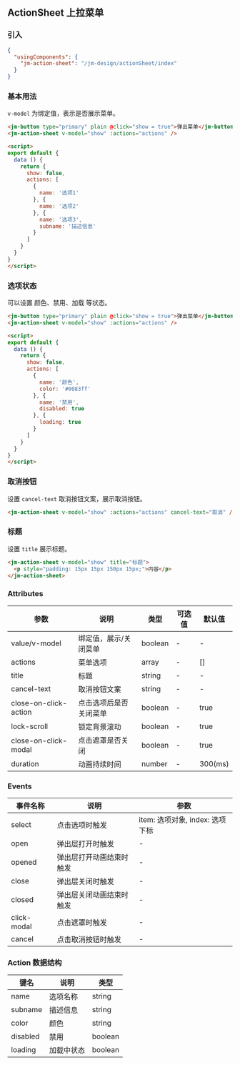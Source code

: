 ## ActionSheet 上拉菜单

### 引入

```json
{
  "usingComponents": {
    "jm-action-sheet": "/jm-design/actionSheet/index"
  }
}
```

### 基本用法

`v-model` 为绑定值，表示是否展示菜单。

```html
<jm-button type="primary" plain @click="show = true">弹出菜单</jm-button>
<jm-action-sheet v-model="show" :actions="actions" />

<script>
export default {
  data () {
    return {
      show: false,
      actions: [
        {
          name: '选项1'
        }, {
          name: '选项2'
        }, {
          name: '选项3',
          subname: '描述信息'
        }
      ]
    }
  }
}
</script>
```

### 选项状态

可以设置 颜色、禁用、加载 等状态。

```html
<jm-button type="primary" plain @click="show = true">弹出菜单</jm-button>
<jm-action-sheet v-model="show" :actions="actions" />

<script>
export default {
  data () {
    return {
      show: false,
      actions: [
        {
          name: '颜色',
          color: '#0083ff'
        }, {
          name: '禁用',
          disabled: true
        }, {
          loading: true
        }
      ]
    }
  }
}
</script>
```

### 取消按钮

设置 `cancel-text` 取消按钮文案，展示取消按钮。

```html
<jm-action-sheet v-model="show" :actions="actions" cancel-text="取消" />
```

### 标题

设置 `title` 展示标题。

```html
<jm-action-sheet v-model="show" title="标题">
  <p style="padding: 15px 15px 150px 15px;">内容</p>
</jm-action-sheet>
```

### Attributes

| 参数      | 说明                                 | 类型      | 可选值       | 默认值   |
|---------- |------------------------------------ |---------- |------------- |-------- |
| value/v-model | 绑定值，展示/关闭菜单 | boolean | - | - |
| actions | 菜单选项 | array | - | [] |
| title | 标题 | string | - | - |
| cancel-text | 取消按钮文案 | string | - | - |
| close-on-click-action | 点击选项后是否关闭菜单 | boolean | - | true |
| lock-scroll | 锁定背景滚动 | boolean | - | true |
| close-on-click-modal | 点击遮罩是否关闭 | boolean | - | true | 
| duration | 动画持续时间 | number | - | 300(ms) |

### Events

| 事件名称      | 说明                                 | 参数     |
|------------- |------------------------------------ |--------- |
| select | 点击选项时触发 | item: 选项对象, index: 选项下标 |
| open | 弹出层打开时触发 | - |
| opened | 弹出层打开动画结束时触发 | - |
| close | 弹出层关闭时触发 | - |
| closed | 弹出层关闭动画结束时触发 | - |
| click-modal | 点击遮罩时触发 | - |
| cancel | 点击取消按钮时触发 | - |

### Action 数据结构

| 键名 | 说明 | 类型 |
|----- |----- |----- |
| name | 选项名称 | string |
| subname | 描述信息 | string |
| color | 颜色 | string |
| disabled | 禁用 | boolean |
| loading | 加载中状态 | boolean |
